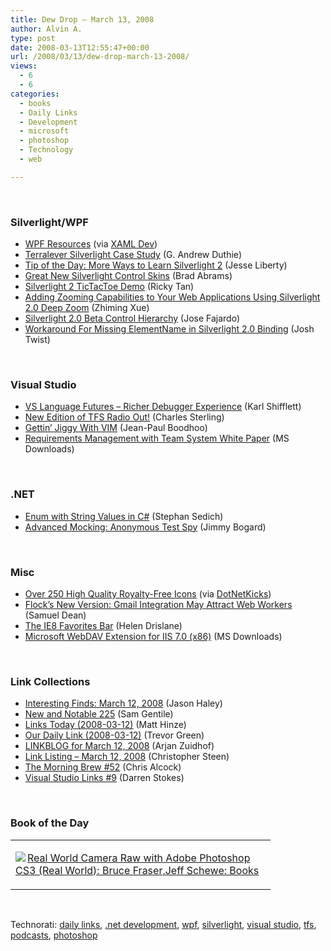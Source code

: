 ```yaml
---
title: Dew Drop – March 13, 2008
author: Alvin A.
type: post
date: 2008-03-13T12:55:47+00:00
url: /2008/03/13/dew-drop-march-13-2008/
views:
  - 6
  - 6
categories:
  - books
  - Daily Links
  - Development
  - microsoft
  - photoshop
  - Technology
  - web

---
```

&nbsp;

### Silverlight/WPF

  * [WPF Resources][1] (via [XAML Dev][2])
  * [Terralever Silverlight Case Study][3] (G. Andrew Duthie)
  * [Tip of the Day: More Ways to Learn Silverlight 2][4] (Jesse Liberty)
  * [Great New Silverlight Control Skins][5] (Brad Abrams)
  * [Silverlight 2 TicTacToe Demo][6] (Ricky Tan)
  * [Adding Zooming Capabilities to Your Web Applications Using Silverlight 2.0 Deep Zoom][7] (Zhiming Xue)
  * [Silverlight 2.0 Beta Control Hierarchy][8] (Jose Fajardo)
  * [Workaround For Missing ElementName in Silverlight 2.0 Binding][9] (Josh Twist)

&nbsp;

### Visual Studio

  * [VS Language Futures &#8211; Richer Debugger Experience][10] (Karl Shifflett)
  * [New Edition of TFS Radio Out!][11] (Charles Sterling)
  * [Gettin&#8217; Jiggy With VIM][12] (Jean-Paul Boodhoo)
  * [Requirements Management with Team System White Paper][13] (MS Downloads)

&nbsp;

### .NET

  * [Enum with String Values in C#][14] (Stephan Sedich)
  * [Advanced Mocking: Anonymous Test Spy][15] (Jimmy Bogard)

&nbsp;

### Misc

  * [Over 250 High Quality Royalty-Free Icons][16] (via [DotNetKicks][17])
  * [Flock&#8217;s New Version: Gmail Integration May Attract Web Workers][18] (Samuel Dean)
  * [The IE8 Favorites Bar][19] (Helen Drislane)
  * [Microsoft WebDAV Extension for IIS 7.0 (x86)][20] (MS Downloads)

&nbsp;

### Link Collections

  * [Interesting Finds: March 12, 2008][21] (Jason Haley)
  * [New and Notable 225][22] (Sam Gentile)
  * [Links Today (2008-03-12)][23] (Matt Hinze)
  * [Our Daily Link (2008-03-12)][24] (Trevor Green)
  * [LINKBLOG for March 12, 2008][25] (Arjan Zuidhof)
  * [Link Listing &#8211; March 12, 2008][26] (Christopher Steen)
  * [The Morning Brew #52][27] (Chris Alcock)
  * [Visual Studio Links #9][28] (Darren Stokes)

&nbsp;

### Book of the Day

<div class="wlWriterSmartContent" id="scid:7dc1bd33-94bd-46fd-a20b-0131235bcd47:4953e407-a675-4763-a8fa-e312c42401b7" style="padding-right: 0px; display: inline; padding-left: 0px; float: none; padding-bottom: 0px; margin: 0px; padding-top: 0px">
  <table cellspacing="0" cellpadding="2" width="400" border="0" unselectable="on">
    <tr>
      <td valign="top" width="400">
        <p>
          <a title="Real World Camera Raw with Adobe Photoshop CS3 (Real World): Bruce Fraser,Jeff Schewe: Books" href="http://www.amazon.com/exec/obidos/ASIN/0321518675/alvinashcraft-20"><img data-recalc-dims="1" decoding="async" src="https://i0.wp.com/images.amazon.com/images/P/0321518675.01.MZZZZZZZ.jpg?w=660" border="0" align="left" style="float:left" />Real World Camera Raw with Adobe Photoshop CS3 (Real World): Bruce Fraser,Jeff Schewe: Books</a>
        </p>
      </td>
    </tr>
  </table>
</div>

&nbsp;

<div class="wlWriterSmartContent" id="scid:C16BAC14-9A3D-4c50-9394-FBFEF7A93539:0425cf6a-08fb-4d34-8e74-b2120713b4d8" style="padding-right: 0px; display: inline; padding-left: 0px; padding-bottom: 0px; margin: 0px; padding-top: 0px">
  <!--dotnetkickit-->
</div>

<div class="wlWriterSmartContent" id="scid:d7bf807d-7bb0-458a-811f-90c51817d5c2:8a977ba7-0c8f-4b58-85de-68b09ed462c1" style="padding-right: 0px; display: inline; padding-left: 0px; padding-bottom: 0px; margin: 0px; padding-top: 0px">
  <p>
    <span class="TagSite">Technorati:</span> <a href="http://technorati.com/tag/daily+links" rel="tag" class="tag">daily links</a>, <a href="http://technorati.com/tag/.net+development" rel="tag" class="tag">.net development</a>, <a href="http://technorati.com/tag/wpf" rel="tag" class="tag">wpf</a>, <a href="http://technorati.com/tag/silverlight" rel="tag" class="tag">silverlight</a>, <a href="http://technorati.com/tag/visual+studio" rel="tag" class="tag">visual studio</a>, <a href="http://technorati.com/tag/tfs" rel="tag" class="tag">tfs</a>, <a href="http://technorati.com/tag/podcasts" rel="tag" class="tag">podcasts</a>, <a href="http://technorati.com/tag/photoshop" rel="tag" class="tag">photoshop</a><br /><!-- StartInsertedTags: daily links, .net development, wpf, silverlight, visual studio, tfs, podcasts, photoshop :EndInsertedTags -->
  </p>
</div>

 [1]: http://wpf-resources.com/default.aspx
 [2]: http://www.xamldev.com/directory/details.aspx?id=654
 [3]: http://blogs.msdn.com/gduthie/archive/2008/03/12/terralever-silverlight-case-study.aspx
 [4]: http://silverlight.net/blogs/jesseliberty/archive/2008/03/12/tip-of-the-day-more-ways-to-learn-silverlight-2.aspx
 [5]: http://blogs.msdn.com/brada/archive/2008/03/12/great-new-silverlight-control-skins.aspx
 [6]: http://blogs.msdn.com/rickyt/archive/2008/03/12/silverlight-2-tictactoe-demo.aspx
 [7]: http://blogs.msdn.com/zxue/archive/2008/03/12/adding-image-zooming-capabilities-to-your-applications-via-silverlight-deep-zoom.aspx
 [8]: http://www.cynergysystems.com/blogs/page/josefajardo?entry=silverlight_2_0_beta_control
 [9]: http://www.thejoyofcode.com/Workaround_for_missing_ElementName_in_Silverlight_2_0_Binding.aspx
 [10]: http://code.msdn.microsoft.com/vslangfutures/Thread/View.aspx?ThreadId=163
 [11]: http://blogs.msdn.com/charles_sterling/archive/2008/03/13/new-edition-of-tfs-radio-out.aspx
 [12]: http://www.jpboodhoo.com/blog/GettinJiggyWithVIM.aspx
 [13]: http://www.microsoft.com/downloads/details.aspx?familyid=eef7bb41-c686-4c9f-990b-f78ace01c191&displaylang=en&tm
 [14]: http://weblogs.asp.net/stefansedich/archive/2008/03/12/enum-with-string-values-in-c.aspx
 [15]: http://www.lostechies.com/blogs/jimmy_bogard/archive/2008/03/06/advanced-mocking-anonymous-test-spy.aspx
 [16]: http://www.freeiconsdownload.com/
 [17]: http://www.dotnetkicks.com/other/Over_250_High_Quality_Royalty_Free_icons_set
 [18]: http://webworkerdaily.com/2008/03/12/flocks-new-version-gmail-integration-may-attract-web-workers/
 [19]: http://blogs.msdn.com/ie/archive/2008/03/12/the-ie8-favorites-bar.aspx
 [20]: http://www.microsoft.com/downloads/details.aspx?familyid=036269fa-0040-4ccd-ad3d-78da1ee132fb&displaylang=en&tm
 [21]: http://jasonhaley.com/blog/archive/2008/03/12/141321.aspx
 [22]: http://samgentile.com/blogs/samgentile/archive/2008/03/12/new-and-notable-225.aspx
 [23]: http://mhinze.com/links-today-2008-03-12/
 [24]: http://dotnet.org.za/trumpi/archive/2008/03/12/our-daily-link-2008-03-12.aspx
 [25]: http://arjansworld.blogspot.com/2008/03/linkblog-for-march-12-2008.html
 [26]: http://www.dotnetjunkies.com/WebLog/csteen/archive/2008/03/13/453607.aspx
 [27]: http://blog.cwa.me.uk/2008/03/13/the-morning-brew-52/
 [28]: http://visualstudiohacks.com/blog/visual-studio-links-9/